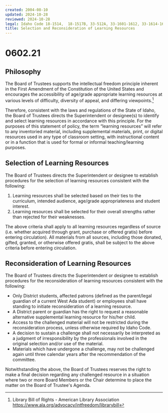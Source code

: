 ```yaml
---
created: 2004-08-10
updated: 2024-10-28
reviewed: 2024-10-28
legal: Idaho Code 18-1514,  18-1517B, 33-512A, 33-1601-1612, 33-1614-1619, 33-1627, 33-1629-1633
title: Selection and Reconsideration of Learning Resources
---
```


# 0602.21 

## Philosophy


The Board of Trustees  supports the intellectual freedom principle inherent in the First Amendment of the Constitution of the United States and encourages the accessibility of age/grade appropriate learning resources at various levels of difficulty, diversity of appeal, and differing viewpoints.[^library-bor]

Therefore, consistent with the laws and regulations of the State of Idaho, the Board of Trustees directs the Superintendent or designee(s) to identify and select learning resources in accordance with this principle. For the purposes of this statement of policy, the term “learning resources” will refer to any inventoried material, including supplemental materials, print, or digital resources used in any type of classroom setting,  with instructional content or in a function that is used for formal or informal teaching/learning purposes.

## Selection of Learning Resources

The Board of Trustees directs the Superintendent or designee to establish procedures for the selection of learning resources consistent with the following:

1. Learning resources shall be selected based on their ties to the curriculum, intended audience, age/grade appropriateness and student interest.
2. Learning resources shall be selected for their overall strengths rather than rejected for their weaknesses.

The above criteria shall apply to all learning resources regardless of source (i.e. whether acquired through grant, purchase or offered gratis) before entering circulation).  All materials from all sources, including those donated, gifted, granted, or otherwise offered gratis, shall be subject to the above criteria before entering circulation.

## Reconsideration of Learning Resources

The Board of Trustees directs the Superintendent or designee to establish procedures for the reconsideration of learning resources consistent with the following:

- Only District students, affected patrons (defined as the parent/legal guardian of a current West Ada student) or employees shall have standing to initiate reconsideration of a learning resource.
- A District parent or guardian has the right to request a reasonable alternative supplemental learning resource for his/her child.
- Access to the challenged material will  not be restricted during the reconsideration process, unless otherwise required by Idaho Code.
- A decision to sustain a challenge shall not necessarily be interpreted as a judgment of irresponsibility by the professionals involved in the original selection and/or use of the material.
- Materials which have undergone a challenge, may not be challenged again until three calendar years after the recommendation of the committee.

Notwithstanding the above, the Board of Trustees reserves the right to make a final decision regarding any challenged resource in a situation where two or more Board Members or the Chair determine to place the matter on the Board of Trustee's Agenda.


[^library-bor]: Library Bill of Rights - American Library Association https://www.ala.org/advocacy/intfreedom/librarybill

